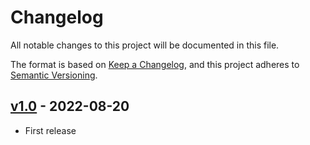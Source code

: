# Changelog

All notable changes to this project will be documented in this file.

The format is based on [Keep a Changelog](https://keepachangelog.com/en/1.0.0/), and this project adheres
to [Semantic Versioning](https://semver.org/spec/v2.0.0.html).


## [v1.0](https://github.com/Lukasss93/tgs2gif/releases/tag/v1.0) - 2022-08-20

- First release
